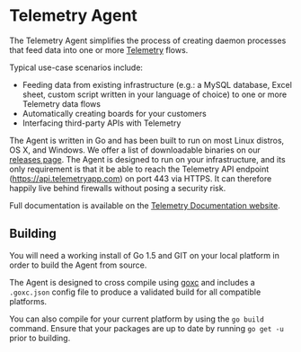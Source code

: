 # Telemetry Agent

The Telemetry Agent simplifies the process of creating daemon processes that feed data into one or more [Telemetry](http://telemetryapp.com) flows.

Typical use-case scenarios include:

  - Feeding data from existing infrastructure (e.g.: a MySQL database, Excel sheet, custom script written in your language of choice) to one or more Telemetry data flows
  - Automatically creating boards for your customers
  - Interfacing third-party APIs with Telemetry

The Agent is written in Go and has been built to run on most Linux distros, OS X, and Windows. We offer a list of downloadable binaries on our [releases page](https://github.com/telemetryapp/gotelemetry_agent/releases). The Agent is designed to run on your infrastructure, and its only requirement is that it be able to reach the Telemetry API endpoint (https://api.telemetryapp.com) on port 443 via HTTPS. It can therefore happily live behind firewalls without posing a security risk.

Full documentation is available on the [Telemetry Documentation website](https://telemetry.readme.io/docs/telemetry-agent).

## Building

You will need a working install of Go 1.5 and GIT on your local platform in order to build the Agent from source.

The Agent is designed to cross compile using [goxc](https://github.com/laher/goxc) and includes a `.goxc.json` config file to produce a validated build for all compatible platforms.

You can also compile for your current platform by using the `go build` command. Ensure that your packages are up to date by running `go get -u` prior to building.
